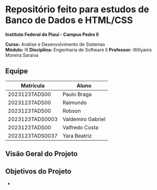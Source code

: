 # Repositório feito para estudos de Banco de Dados e HTML/CSS

**Instituto Federal do Piauí - Campus Pedro II**

**Curso:** Análise e Desenvolvimento de Sistemas  
**Módulo:** III
**Disciplina:** Engenharia de Software II 
**Professor:** Willyams Moreira Saraiva

## Equipe

| Matrícula       | Aluno             | 
|-----------------|-------------------|
| 2023123TADS00   | Paulo Braga       |
| 2023123TADS00   | Raimundo          | 
| 2023123TADS00   | Robson            | 
| 2023123TADS0003 | Valdemiro Gabriel | 
| 2023123TADS00   | Valfredo Costa    |
| 2023123TADS0037 | Yara Beatriz      | 

## Visão Geral do Projeto
  

## Objetivos do Projeto
- 
